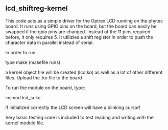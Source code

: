 ## lcd_shiftreg-kernel

This code acts as a simple driver for the Optrex LCD running on the phytec board.  It runs using GPIO pins on the board, but the board can easily be swapped if the gpio pins are changed. Instead of the 11 pins required before, it only requires 5. It utilizies a shift register in order to push the character data in parallel instead of serial. 


In order to run:

type make (makefile runs)

a kernel object file will be created (lcd.ko) as well as a lot of other different files. Upload the .ko file to the board

To run the module on the board, type:

insmod lcd_sr.ko

If initialized correctly the LCD screen will have a blinking cursor!

Very basic testing code is included to test reading and writing with the kernel module file.
